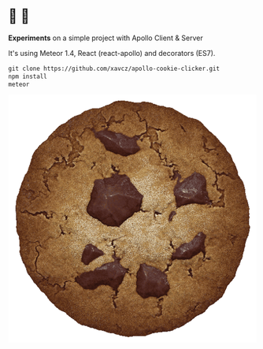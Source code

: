 # :cookie: :rocket: 

**Experiments** on a simple project with Apollo Client &amp; Server

It's using Meteor 1.4, React (react-apollo) and decorators (ES7).

```
git clone https://github.com/xavcz/apollo-cookie-clicker.git
npm install
meteor
```

![🍪](https://raw.githubusercontent.com/xavcz/apollo-cookie-clicker/8b873ac313c4cd7f04bd0871bb6f7a0b17bc9b45/public/cookie.png)
